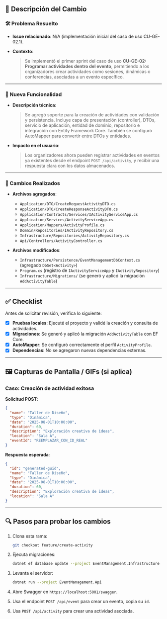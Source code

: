 ## 📌 Descripción del Cambio

### 🛠 Problema Resuelto

* **Issue relacionado**: N/A (implementación inicial del caso de uso CU-GE-02.1).
* **Contexto**:

  > Se implementó el primer sprint del caso de uso **CU-GE-02: Programar actividades dentro del evento**, permitiendo a los organizadores crear actividades como sesiones, dinámicas o conferencias, asociadas a un evento específico.

---

### 🚀 Nueva Funcionalidad

* **Descripción técnica**:

  > Se agregó soporte para la creación de actividades con validación y persistencia. Incluye capa de presentación (controller), DTOs, servicio de aplicación, entidad de dominio, repositorio e integración con Entity Framework Core.
  > También se configuró AutoMapper para convertir entre DTOs y entidades.

* **Impacto en el usuario**:

  > Los organizadores ahora pueden registrar actividades en eventos ya existentes desde el endpoint `POST /api/activity`, y recibir una respuesta clara con los datos almacenados.

---

### 📄 Cambios Realizados

* **Archivos agregados**:

  * `Application/DTO/CreateRequestActivityDTO.cs`
  * `Application/DTO/CreateResponseActivityDTO.cs`
  * `Application/Contracts/Services/IActivityServiceApp.cs`
  * `Application/Services/ActivityServiceApp.cs`
  * `Application/Mappers/ActivityProfile.cs`
  * `Domain/Repositories/IActivityRepository.cs`
  * `Infrastructure/Repositories/ActivityRepository.cs`
  * `Api/Controllers/ActivityController.cs`

* **Archivos modificados**:

  * `Infrastructure/Persistence/EventManagementDbContext.cs` (agregado `DbSet<Activity>`)
  * `Program.cs` (registro de `IActivityServiceApp` y `IActivityRepository`)
  * `Infrastructure/Migrations/` (se generó y aplicó la migración `AddActivityTable`)

---

## ✅ Checklist

Antes de solicitar revisión, verifica lo siguiente:

* [x] **Pruebas locales**: Ejecuté el proyecto y validé la creación y consulta de actividades.
* [x] **Migraciones**: Se generó y aplicó la migración `AddActivityTable` con EF Core.
* [x] **AutoMapper**: Se configuró correctamente el perfil `ActivityProfile`.
* [x] **Dependencias**: No se agregaron nuevas dependencias externas.

---

## 🖼 Capturas de Pantalla / GIFs (si aplica)

### Caso: Creación de actividad exitosa

**Solicitud POST**:

```json
{
  "name": "Taller de Diseño",
  "type": "Dinámica",
  "date": "2025-08-01T10:00:00",
  "duration": 60,
  "description": "Exploración creativa de ideas",
  "location": "Sala A",
  "eventId": "REEMPLAZAR_CON_ID_REAL"
}
```

**Respuesta esperada**:

```json
{
  "id": "generated-guid",
  "name": "Taller de Diseño",
  "type": "Dinámica",
  "date": "2025-08-01T10:00:00",
  "duration": 60,
  "description": "Exploración creativa de ideas",
  "location": "Sala A"
}
```

---

## 🔍 Pasos para probar los cambios

1. Clona esta rama:

   ```bash
   git checkout feature/create-activity
   ```

2. Ejecuta migraciones:

   ```bash
   dotnet ef database update --project EventManagement.Infrastructure --startup-project EventManagement.Api
   ```

3. Levanta el servidor:

   ```bash
   dotnet run --project EventManagement.Api
   ```

4. Abre Swagger en `https://localhost:5001/swagger`.

5. Usa el endpoint `POST /api/event` para crear un evento, copia su `id`.

6. Usa `POST /api/activity` para crear una actividad asociada.
